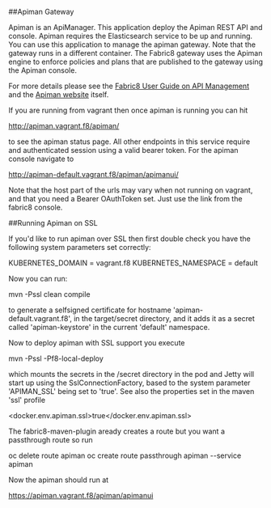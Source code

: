 ##Apiman Gateway

Apiman is an ApiManager. This application deploy the Apiman REST API and console. Apiman requires the 
Elasticsearch service to be up and running. You can use this application to manage the apiman gateway. Note that the  gateway runs in a different container. The Fabric8 gateway uses the Apiman engine to enforce policies and plans that are published to the gateway using the Apiman console.

For more details please see the <a href="http://fabric8.io/guide/apiManagement.html">Fabric8 User Guide on API Management </a> and the <a href="http://www.apiman.io/">Apiman website</a> itself.

If you are running from vagrant then once apiman is running you can hit

http://apiman.vagrant.f8/apiman/

to see the apiman status page. All other endpoints in this service require and authenticated session using a valid bearer token. For the apiman console navigate to

http://apiman-default.vagrant.f8/apiman/apimanui/

Note that the host part of the urls may vary when not running on vagrant, and that 
you need a Bearer OAuthToken set. Just use the link from the fabric8 console.


##Running Apiman on SSL

If you'd like to run apiman over SSL then first double check you have the following system parameters set correctly:

KUBERNETES_DOMAIN = vagrant.f8
KUBERNETES_NAMESPACE = default

Now you can run:

mvn -Pssl clean compile

to generate a selfsigned certificate for hostname 'apiman-default.vagrant.f8', in the target/secret directory, and it adds it as a secret called 'apiman-keystore' in the current 'default' namespace.

Now to deploy apiman with SSL support you execute

mvn -Pssl -Pf8-local-deploy

which mounts the secrets in the /secret directory in the pod and Jetty will start up
using the SslConnectionFactory, based to the system parameter 'APIMAN_SSL' being set 
to 'true'. See also the properties set in the maven 'ssl' profile

<docker.env.apiman.ssl>true</docker.env.apiman.ssl>

The fabric8-maven-plugin aready creates a route but you want a passthrough route so run

oc delete route apiman 
oc create route passthrough apiman --service apiman

Now the apiman should run at

https://apiman.vagrant.f8/apiman/apimanui




